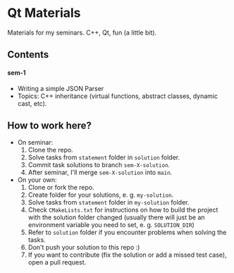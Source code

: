 # Qt Materials
Materials for my seminars. C++, Qt, fun (a little bit).

## Contents
#### sem-1
- Writing a simple JSON Parser
- Topics: C++ inheritance (virtual functions, abstract classes, dynamic cast, etc).

## How to work here?
- On seminar:
  1. Clone the repo.
  2. Solve tasks from `statement` folder in `solution` folder.
  3. Commit task solutions to branch `sem-X-solution`.
  4. After seminar, I'll merge `sem-X-solution` into `main`.
- On your own:
  1. Clone or fork the repo.
  2. Create folder for your solutions, e. g. `my-solution`.
  3. Solve tasks from `statement` folder in `my-solution` folder.
  4. Check `CMakeLists.txt` for instructions on how to build the project with the solution folder changed (usually there will just be an environment variable you need to set, e. g. `SOLUTION_DIR`)
  5. Refer to `solution` folder if you encounter problems when solving the tasks.
  6. Don't push your solution to this repo :)
  7. If you want to contribute (fix the solution or add a missed test case), open a pull request.

